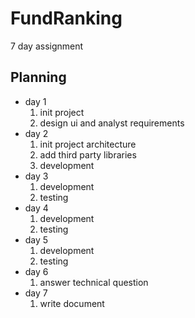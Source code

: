 # FundRanking
7 day assignment

## Planning
  * day 1 
    1. init project
    2. design ui and analyst requirements 
  * day 2
    1. init project architecture
    2. add third party libraries
    3. development
  * day 3
    1. development
    2. testing
  * day 4
    1. development
    2. testing
  * day 5
    1. development
    2. testing
  * day 6
    1. answer technical question
  * day 7 
    1. write document
